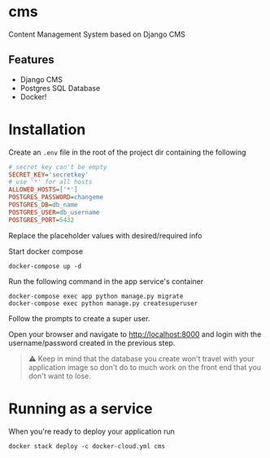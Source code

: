 # cms

Content Management System based on Django CMS

## Features

- Django CMS
- Postgres SQL Database
- Docker!


# Installation

Create an `.env` file in the root of the project dir containing the following

```.ini
# secret key can't be empty
SECRET_KEY='secretkey'
# use '*' for all hosts
ALLOWED_HOSTS=['*']
POSTGRES_PASSWORD=changeme
POSTGRES_DB=db_name
POSTGRES_USER=db_username
POSTGRES_PORT=5432
```

Replace the placeholder values with desired/required info

Start docker compose

    docker-compose up -d

Run the following command in the app service's container

    docker-compose exec app python manage.py migrate
    docker-compose exec python manage.py createsuperuser

Follow the prompts to create a super user.

Open your browser and navigate to <http://localhost:8000> and login with the username/password created in the previous step.

> ⚠️ Keep in mind that the database you create won't travel with your application image so don't do to much work on the front end that you don't want to lose.


# Running as a service

When you're ready to deploy your application run

    docker stack deploy -c docker-cloud.yml cms
